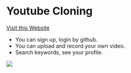 # Youtube Cloning

[Visit this Website](https://youtube-clone-jongwon.herokuapp.com/)
- You can sign up, login by github.
- You can upload and record your own video.
- Search keywords, see your profile.

![](wetube-main.PNG)
